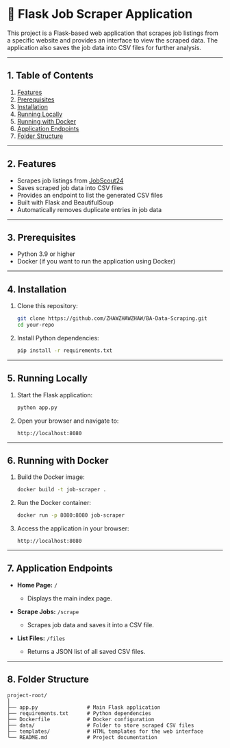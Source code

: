 # 🚀 Flask Job Scraper Application

This project is a Flask-based web application that scrapes job listings from a specific website and provides an interface to view the scraped data. The application also saves the job data into CSV files for further analysis.

---

## 1. Table of Contents

1. [Features](#2-features)
2. [Prerequisites](#3-prerequisites)
3. [Installation](#4-installation)
4. [Running Locally](#5-running-locally)
5. [Running with Docker](#6-running-with-docker)
6. [Application Endpoints](#7-application-endpoints)
7. [Folder Structure](#8-folder-structure)

---

## 2. Features

- Scrapes job listings from [JobScout24](https://www.jobscout24.ch/)
- Saves scraped job data into CSV files
- Provides an endpoint to list the generated CSV files
- Built with Flask and BeautifulSoup
- Automatically removes duplicate entries in job data

---

## 3. Prerequisites

- Python 3.9 or higher
- Docker (if you want to run the application using Docker)

---

## 4. Installation

1. Clone this repository:
   ```bash
   git clone https://github.com/ZHAWZHAWZHAW/BA-Data-Scraping.git
   cd your-repo
   ```

2. Install Python dependencies:
   ```bash
   pip install -r requirements.txt
   ```

---

## 5. Running Locally

1. Start the Flask application:
   ```bash
   python app.py
   ```

2. Open your browser and navigate to:
   ```
   http://localhost:8080
   ```

---

## 6. Running with Docker

1. Build the Docker image:
   ```bash
   docker build -t job-scraper .
   ```

2. Run the Docker container:
   ```bash
   docker run -p 8080:8080 job-scraper
   ```

3. Access the application in your browser:
   ```
   http://localhost:8080
   ```

---

## 7. Application Endpoints

- **Home Page:** `/`
  - Displays the main index page.

- **Scrape Jobs:** `/scrape`
  - Scrapes job data and saves it into a CSV file.

- **List Files:** `/files`
  - Returns a JSON list of all saved CSV files.


---

## 8. Folder Structure

```
project-root/
│
├── app.py                # Main Flask application
├── requirements.txt      # Python dependencies
├── Dockerfile            # Docker configuration
├── data/                 # Folder to store scraped CSV files
├── templates/            # HTML templates for the web interface
└── README.md             # Project documentation
```